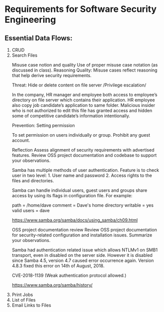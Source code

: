 <h1>Requirements for Software Security Engineering</h1>

<h2>Essential Data Flows:</h2>

<ol>
<li>CRUD</li>
<li>Search Files</li>
  
Misuse case notion and quality
Use of proper misuse case notation (as discussed in class). Reasoning Quality: Misuse cases reflect reasoning that help derive security requirements.

Threat: Hide or delete content on file server /Privilege escalation/ 

In the company, HR manager and employee both access to employee’s directory on file server which contains their application. HR employee also copy job candidate’s application to same folder. 
Malicious insider who is not authorized to edit this file has granted access and hidden some of competitive candidate’s information intentionally.     

Prevention: Setting permission 

To set permission on users individually or group. Prohibit any guest account. 

Reflection
Assess alignment of security requirements with advertised features. Review OSS project documentation and codebase to support your observations.

Samba has multiple methods of user authentication. Feature is to check user in two level: 1. User name and password 2. Access rights to the files and directories. 

Samba can handle individual users, guest users and groups share access by using its flags in configuration file. For example:

path = /home/dave
comment = Dave's home directory
writable = yes
valid users = dave

https://www.samba.org/samba/docs/using_samba/ch09.html 

OSS project documentation review
Review OSS project documentation for security-related configuration and installation issues. Summarize your observations.

Samba had authentication related issue which allows NTLMv1 on SMB1 transport, even in disabled on the server side. However it is disabled since Samba 4.5, version 4.7 caused error occurrence again. Version 4.8.3 fixed this error on 14th of August, 2018. 

CVE-2018-1139 (Weak authentication protocol allowed.)

https://www.samba.org/samba/history/

<li>Print Jobs</li>
<li>List of Files</li>
<li>Email Links to Files</li>
</ol>
